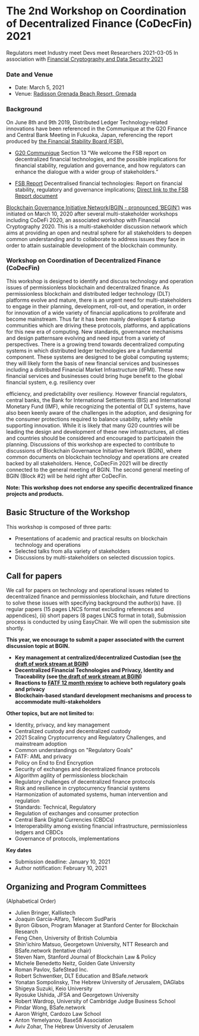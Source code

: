 # The 2nd Workshop on Coordination of Decentralized Finance (CoDecFin) 2021
Regulators meet Industry meet Devs meet Researchers
2021-03-05
In association with [Financial Cryptography and Data Security 2021](https://fc21.ifca.ai)

### Date and Venue
- Date: March 5, 2021
- Venue: [Radisson Grenada Beach Resort, Grenada](https://goo.gl/maps/iuVNmjUikMrBnohg8)

### Background
On June 8th and 9th 2019, Distributed Ledger Technology-related innovations have been referenced in the Communique at the G20 Finance and Central Bank Meeting in Fukuoka, Japan, referencing the report produced by [the Financial Stability Board (FSB).](https://fsb.org/about)

* [G20 Communique](https://mof.go.jp/english/international_policy/convention/g20/communique.htm?fbclid=IwAR2gyy7LFqed1L4L8M-71KRnIUFtpgj3yArNfZzuD1CqbdaUy57r6Fy4J9Q)
Section 13 "We welcome the FSB report on decentralized financial technologies, and the possible implications for financial stability, regulation and governance, and how regulators can enhance the dialogue with a wider group of stakeholders.”

* [FSB Report](https://fsb.org/2019/06/decentralised-financial-technologies-report-on-financial-stability-regulatory-and-governance-implications)
Decentralised financial technologies: Report on financial stability, regulatory and governance implications;
[Direct link to the FSB Report document](https://fsb.org/wp-content/uploads/P060619.pdf)

[Blockchain Governance Initiative Network(BGIN - pronounced ‘BEGIN’)](https://bgin-global.org) ​was initiated on March 10, 2020 after several multi-stakeholder workshops including CoDeFi 2020, an associated workshop with Financial Cryptography 2020. This is a multi-stakeholder discussion network which aims at providing an open and neutral sphere for all stakeholders to deepen common understanding and to collaborate to address issues they face in order to attain sustainable development of the blockchain community.


### Workshop on Coordination of Decentralized Finance (CoDecFin)

This workshop is designed to identify and discuss technology and operation issues of permissionless blockchain and decentralized finance. As permissionless blockchain and distributed ledger technology (DLT) platforms evolve and mature, there is an urgent need for multi-stakeholders to engage in their planning, development, roll-out, and operation, in order for innovation of a wide variety of financial applications to proliferate and become mainstream. Thus far it has been mainly developer & startup communities which are driving these protocols, platforms, and applications for this new era of computing. New ​standards, governance mechanisms and design patterns​are evolving and need input from a variety of perspectives. There is a growing trend towards decentralized computing systems in which distributed ledger technologies are a fundamental component. These systems are designed to be global computing systems; they will likely form the basis of new financial services and businesses including a distributed Financial Market Infrastructure (dFMI). These new financial services and businesses could bring huge benefit to the global financial system, e.g. resiliency over

efficiency, and predictability over resiliency. However financial regulators, central banks, the Bank for International Settlements (BIS) and International Monetary Fund (IMF), while recognizing the potential of DLT systems, have also been keenly aware of the challenges in the adoption, and designing for the consumer protections required to balance usability, safety while supporting innovation. While it is likely that many G20 countries will be leading the design and development of these new infrastructures, all cities and countries ​should be considered and encouraged to participate​in the planning.
Discussions of this workshop are expected to contribute to discussions of Blockchain Governance Initiative Network (BGIN), where common documents on blockchain technology and operations are created backed by all stakeholders. Hence, CoDecFin 2021 will be directly connected to the general meeting of BGIN. The second general meeting of BGIN (Block #2) will be held right after CoDecFin.

**Note: This workshop does not endorse any specific decentralized finance projects and products.**

## Basic Structure of the Workshop
This workshop is composed of three parts:
- Presentations of academic and practical results on blockchain technology and
operations
- Selected talks from ​all​a variety of stakeholders
- Discussions by multi-stakeholders on selected discussion topics.

## Call for papers
We call for papers on technology and operational issues related to decentralized finance and permissionless blockchain, and future directions to solve these issues with specifying background the author(s) have.
(i) regular papers (15 pages LNCS format excluding references and appendices), (ii) short papers (8 pages LNCS format in total),
Submission process is conducted by using EasyChair. We will open the submission site shortly.  

**This year, we encourage to submit a paper associated with the current discussion topic at BGIN.**
- **Key management at centralized/decentralized Custodian (see [the draft of work stream at BGIN](https://docs.google.com/document/d/1FfiMHNfmFg4eoN7pVmkKz-_ddujncnT0ydky9sNGxyA/edit?usp=sharing))**
- **Decentralized Financial Technologies and Privacy, Identity and Traceability (see [the  draft of work stream at BGIN](https://docs.google.com/document/d/1lM1I_iDgepZjVA0R1jWvMCqIytvrXMuYwSIMTvyAF50/edit?usp=sharing))**
- **Reactions to [FATF 12 month review](http://www.fatf-gafi.org/publications/fatfrecommendations/documents/12-month-review-virtual-assets-vasps.html) to achieve both regulatory goals and privacy**
- **Blockchain-based standard development mechanisms and process to accommodate multi-stakeholders**

**Other topics, but are not limited to:**
- Identity, privacy, and key management
- Centralized custody and decentralized custody
- 2021 Scaling Cryptocurrency and Regulatory Challenges, and mainstream adoption
- Common understandings on "Regulatory Goals"
- FATF: AML and privacy
- Policy on End to End Encryption
- Security of exchanges and decentralized finance protocols
- Algorithm agility of permissionless blockchain
- Regulatory challenges of decentralized finance protocols
- Risk and resilience in cryptocurrency financial systems
- Harmonization of automated systems, human intervention and regulation
- Standards: Technical, Regulatory
- Regulation of exchanges and consumer protection
- Central Bank Digital Currencies (CBDCs)
- Interoperability among existing financial infrastructure, permissionless ledgers and
CBDCs
- Governance of protocols, implementations


**Key dates**
- Submission deadline: January 10, 2021
- Author notification: February 10, 2021

## Organizing and Program Committees
(Alphabetical Order)

* Julien Bringer, Kallistech
* Joaquin Garcia-Alfaro, Telecom SudParis
* Byron Gibson, Program Manager at Stanford Center for Blockchain Research
* Feng Chen, University of British Columbia
* Shin'ichiro Matsuo, Georgetown University, NTT Research and BSafe.network (tentative chair)
* Steven Nam, Stanford Journal of Blockchain Law & Policy
* Michele Benedetto Neitz, Golden Gate University
* Roman Pavlov, SafeStead Inc.
* Robert Schwentker, DLT Education and BSafe.network
* Yonatan Sompolinsky, The Hebrew University of Jerusalem, DAGlabs
* Shigeya Suzuki, Keio University
* Ryosuke Ushida, JFSA and Georgetown University
* Robert Wardrop, University of Cambridge Judge Business School
* Pindar Wong, BSafe.network
* Aaron Wright, Cardozo Law School
* Anton Yemelyanov, Base58 Association
* Aviv Zohar, The Hebrew University of Jerusalem

